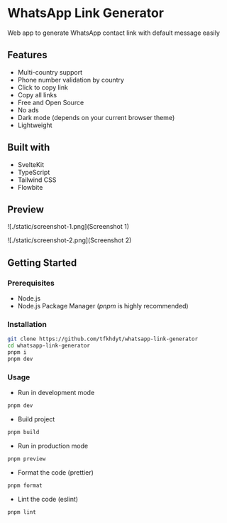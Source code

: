 # WhatsApp Link Generator

Web app to generate WhatsApp contact link with default message easily

## Features

- Multi-country support
- Phone number validation by country
- Click to copy link
- Copy all links
- Free and Open Source
- No ads
- Dark mode (depends on your current browser theme)
- Lightweight

## Built with

- SvelteKit
- TypeScript
- Tailwind CSS
- Flowbite

## Preview

![./static/screenshot-1.png](Screenshot 1)

![./static/screenshot-2.png](Screenshot 2)

## Getting Started

### Prerequisites

- Node.js
- Node.js Package Manager (_pnpm_ is highly recommended)

### Installation

```sh
git clone https://github.com/tfkhdyt/whatsapp-link-generator
cd whatsapp-link-generator
pnpm i
pnpm dev
```

### Usage

- Run in development mode

```sh
pnpm dev
```

- Build project

```sh
pnpm build
```

- Run in production mode

```sh
pnpm preview
```

- Format the code (prettier)

```sh
pnpm format
```

- Lint the code (eslint)

```sh
pnpm lint
```
